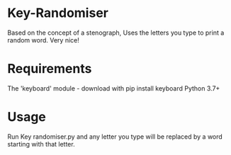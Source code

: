 # Key-Randomiser
Based on the concept of a stenograph, Uses the letters you type to print a random word. Very nice!

# Requirements

The 'keyboard' module - download with pip install keyboard
Python 3.7+

# Usage

Run Key randomiser.py and any letter you type will be replaced by a word starting with that letter.
